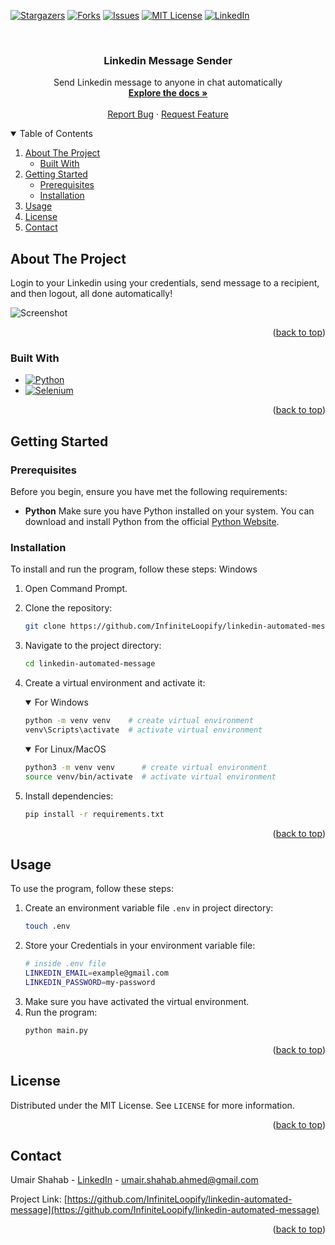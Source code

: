 
<!-- TODO: REPLACE ALL `linkedin-automated-message`, `Linkedin Message Sender`, `Send Linkedin message to anyone in chat automatically`. FILL "about the project" and uncomment hidden sections if needed -->
<a name="readme-top"></a>

<!-- [![Contributors][contributors-shield]][contributors-url] -->
[![Stargazers][stars-shield]][stars-url]
[![Forks][forks-shield]][forks-url]
[![Issues][issues-shield]][issues-url]
[![MIT License][license-shield]][license-url]
[![LinkedIn][linkedin-shield]][linkedin-url]


<!-- PROJECT LOGO -->
<br />
<div align="center">
  <!-- <a href="https://github.com/InfiniteLoopify/linkedin-automated-message">
    <img src="images/logo.png" alt="Logo" width="80" height="80">
  </a> -->
<h3 align="center">Linkedin Message Sender</h3>

  <p align="center">
    Send Linkedin message to anyone in chat automatically
    <br />
    <a href="https://github.com/InfiniteLoopify/linkedin-automated-message"><strong>Explore the docs »</strong></a>
    <br />
    <br />
    <!-- <a href="https://github.com/InfiniteLoopify/linkedin-automated-message">View Demo</a>
    · -->
    <a href="https://github.com/InfiniteLoopify/linkedin-automated-message/issues/new?labels=bug&template=bug-report---.md">Report Bug</a>
    ·
    <a href="https://github.com/InfiniteLoopify/linkedin-automated-message/issues/new?labels=enhancement&template=feature-request---.md">Request Feature</a>
  </p>
</div>



<!-- TABLE OF CONTENTS -->
<details open>
  <summary>Table of Contents</summary>
  <ol>
    <li>
      <a href="#about-the-project">About The Project</a>
      <ul>
        <li><a href="#built-with">Built With</a></li>
      </ul>
    </li>
    <li>
      <a href="#getting-started">Getting Started</a>
      <ul>
        <li><a href="#prerequisites">Prerequisites</a></li>
        <li><a href="#installation">Installation</a></li>
      </ul>
    </li>
    <li><a href="#usage">Usage</a></li>
    <!-- <li><a href="#roadmap">Roadmap</a></li> -->
    <!-- <li><a href="#contributing">Contributing</a></li> -->
    <!-- <li><a href="#support">Support</a></li> -->
    <li><a href="#license">License</a></li>
    <li><a href="#contact">Contact</a></li>
    <!-- <li><a href="#acknowledgments">Acknowledgments</a></li> -->
  </ol>
</details>



<!-- ABOUT THE PROJECT -->
## About The Project

Login to your Linkedin using your credentials, send message to a recipient, and then logout, all done automatically! 

![Screenshot](images/screenshot.png)

<p align="right">(<a href="#readme-top">back to top</a>)</p>



### Built With

* [![Python][Python-shield]][Python-url]
* [![Selenium][Selenium-shield]][Selenium-url]

<p align="right">(<a href="#readme-top">back to top</a>)</p>



<!-- GETTING STARTED -->
## Getting Started

### Prerequisites
Before you begin, ensure you have met the following requirements:

* **Python** 
Make sure you have Python installed on your system. You can download and install Python from the official [Python Website](https://www.python.org/downloads/).

### Installation
To install and run the program, follow these steps:
Windows

1. Open Command Prompt.
2. Clone the repository:
    ```bash
    git clone https://github.com/InfiniteLoopify/linkedin-automated-message.git
    ```
3. Navigate to the project directory:
    ```bash
    cd linkedin-automated-message
    ```
4. Create a virtual environment and activate it:
    <details open>
    <summary>For Windows</summary>
    
    ```bash
    python -m venv venv    # create virtual environment
    venv\Scripts\activate  # activate virtual environment
    ```
    </details>
    <details open>
    <summary>For Linux/MacOS</summary>
    
    ```bash
    python3 -m venv venv      # create virtual environment
    source venv/bin/activate  # activate virtual environment
    ```
    </details>
5. Install dependencies:

    ```bash
    pip install -r requirements.txt
    ```

<p align="right">(<a href="#readme-top">back to top</a>)</p>

<!-- USAGE EXAMPLES -->
## Usage

To use the program, follow these steps:

1. Create an environment variable file `.env` in project directory:
    ```bash
    touch .env
    ```
2. Store your Credentials in your environment variable file:
    ```bash
    # inside .env file
    LINKEDIN_EMAIL=example@gmail.com
    LINKEDIN_PASSWORD=my-password
    ```
3. Make sure you have activated the virtual environment.
4. Run the program:
    ```bash
    python main.py
    ```

<p align="right">(<a href="#readme-top">back to top</a>)</p>



<!-- ROADMAP -->
<!-- 
## Roadmap

- [ ] Feature 1
- [ ] Feature 2
- [ ] Feature 3
    - [ ] Nested Feature

See the [open issues](https://github.com/InfiniteLoopify/linkedin-automated-message/issues) for a full list of proposed features (and known issues).

<p align="right">(<a href="#readme-top">back to top</a>)</p> 
-->


<!-- CONTRIBUTING -->
<!-- 
## Contributing

Contributions are what make the open source community such an amazing place to learn, inspire, and create. Any contributions you make are **greatly appreciated**.

If you have a suggestion that would make this better, please fork the repo and create a pull request. You can also simply open an issue with the tag "enhancement".
Don't forget to give the project a star! Thanks again!

1. Fork the Project
2. Create your Feature Branch (`git checkout -b feature/AmazingFeature`)
3. Commit your Changes (`git commit -m 'Add some AmazingFeature'`)
4. Push to the Branch (`git push origin feature/AmazingFeature`)
5. Open a Pull Request

<p align="right">(<a href="#readme-top">back to top</a>)</p> 
-->


<!-- SUPPORT -->
<!-- 
## Support
Whether you use this project, have learned something from it, or just like it, please consider supporting it by buying me a coffee, so I can dedicate more time on open-source projects like this :)

<a href="https://www.buymeacoffee.com/igorantun" target="_blank"><img src="https://www.buymeacoffee.com/assets/img/custom_images/orange_img.png" alt="Buy Me A Coffee" style="height: auto !important;width: auto !important;" ></a>

<p align="right">(<a href="#readme-top">back to top</a>)</p> 
-->


<!-- LICENSE -->
## License

Distributed under the MIT License. See `LICENSE` for more information.

<p align="right">(<a href="#readme-top">back to top</a>)</p>



<!-- CONTACT -->
## Contact

Umair Shahab - [LinkedIn][linkedin-url] - umair.shahab.ahmed@gmail.com

Project Link: [https://github.com/InfiniteLoopify/linkedin-automated-message](https://github.com/InfiniteLoopify/linkedin-automated-message)

<p align="right">(<a href="#readme-top">back to top</a>)</p>



<!-- ACKNOWLEDGMENTS -->
<!-- 
## Acknowledgments
* []()
* []()
* []() 
<p align="right">(<a href="#readme-top">back to top</a>)</p>
-->


<!-- MARKDOWN LINKS & IMAGES -->

[contributors-shield]: https://img.shields.io/github/contributors/InfiniteLoopify/linkedin-automated-message.svg?style=for-the-badge
[contributors-url]: https://github.com/InfiniteLoopify/linkedin-automated-message/graphs/contributors
[forks-shield]: https://img.shields.io/github/forks/InfiniteLoopify/linkedin-automated-message.svg?style=for-the-badge
[forks-url]: https://github.com/InfiniteLoopify/linkedin-automated-message/network/members
[stars-shield]: https://img.shields.io/github/stars/InfiniteLoopify/linkedin-automated-message.svg?style=for-the-badge
[stars-url]: https://github.com/InfiniteLoopify/linkedin-automated-message/stargazers
[issues-shield]: https://img.shields.io/github/issues/InfiniteLoopify/linkedin-automated-message.svg?style=for-the-badge
[issues-url]: https://github.com/InfiniteLoopify/linkedin-automated-message/issues
[license-shield]: https://img.shields.io/github/license/InfiniteLoopify/linkedin-automated-message.svg?style=for-the-badge
[license-url]: https://github.com/InfiniteLoopify/linkedin-automated-message/blob/master/LICENSE
[linkedin-shield]: https://img.shields.io/badge/LinkedIn-%230a66c2.svg?style=for-the-badge&logo=linkedin
[linkedin-url]: https://linkedin.com/in/UmairShahab

[Next-shield]: https://img.shields.io/badge/next.js-000000?style=for-the-badge&logo=nextdotjs&logoColor=white
[Next-url]: https://nextjs.org/
[Nuxt-shield]: https://img.shields.io/badge/Nuxt.js-002E3B?style=for-the-badge&logo=nuxtdotjs&logoColor=#00DC82
[Nuxt-url]: https://nuxt.com/
[Tailwind-shield]: https://img.shields.io/badge/tailwind_css-%2338B2AC.svg?style=for-the-badge&logo=tailwind-css&logoColor=white
[Tailwind-url]: https://nuxt.com/
[React-shield]: https://img.shields.io/badge/React-20232A?style=for-the-badge&logo=react&logoColor=61DAFB
[React-url]: https://reactjs.org/
[Vue-shield]: https://img.shields.io/badge/Vue.js-35495E?style=for-the-badge&logo=vuedotjs&logoColor=4FC08D
[Vue-url]: https://vuejs.org/
[Angular-shield]: https://img.shields.io/badge/Angular-DD0031?style=for-the-badge&logo=angular&logoColor=white
[Angular-url]: https://angular.io/
[Svelte-shield]: https://img.shields.io/badge/Svelte-4A4A55?style=for-the-badge&logo=svelte&logoColor=FF3E00
[Svelte-url]: https://svelte.dev/
[Laravel-shield]: https://img.shields.io/badge/Laravel-FF2D20?style=for-the-badge&logo=laravel&logoColor=white
[Laravel-url]: https://laravel.com
[Bootstrap-shield]: https://img.shields.io/badge/Bootstrap-563D7C?style=for-the-badge&logo=bootstrap&logoColor=white
[Bootstrap-url]: https://getbootstrap.com
[JQuery-shield]: https://img.shields.io/badge/jQuery-0769AD?style=for-the-badge&logo=jquery&logoColor=white
[JQuery-url]: https://jquery.com 

[Python-shield]: https://img.shields.io/badge/Python-ffd54f?style=for-the-badge&logo=python&logoColor=428ac3
[Python-url]: https://python.org
[Python_alt-shield]: https://img.shields.io/badge/Python-14354C?style=for-the-badge&logo=python&logoColor=white

[Nltk-shield]: https://img.shields.io/badge/Nltk-000000?style=for-the-badge&logo=python&logoColor=white
[Nltk-url]: https://www.nltk.org/
[Javascript-shield]: https://img.shields.io/badge/JavaScript-323330?style=for-the-badge&logo=javascript&logoColor=F7DF1E
[Javascript-url]: https://javascript.com
[Django-shield]: https://img.shields.io/badge/Django-092E20?style=for-the-badge&logo=django&logoColor=white
[Django-url]: https://www.djangoproject.com/
[Flask-shield]: https://img.shields.io/badge/Flask-000000?style=for-the-badge&logo=flask&logoColor=white
[Flask-url]: https://flask.palletsprojects.com/
[Fastapi-shield]: https://img.shields.io/badge/Fastapi-222222?style=for-the-badge&logo=fastapi
[Fastapi-url]: https://fastapi.tiangolo.com/
[Pyqt-shield]: https://img.shields.io/badge/PyQt-217346?style=for-the-badge&logo=qt&logoColor=white
[Pyqt-url]: https://www.riverbankcomputing.com/software/pyqt/
[Tkinter-shield]: https://img.shields.io/badge/tkinter-000088?style=for-the-badge&logo=robinhood&logoColor=cccccc
[Tkinter-url]: https://docs.python.org/3/library/tkinter.html
[Alpine.js-shield]: https://img.shields.io/badge/alpine.js-2d3441?style=for-the-badge&logo=alpinedotjs&logoColor=%2377c1d2
[Alpine.js-url]: https://alpinejs.dev/
[Htmx-shield]: https://img.shields.io/badge/htmx-3d72d7?style=for-the-badge&logo=htmx&logoColor=%23abc9ff
[Htmx-url]: https://htmx.org/
[Selenium-shield]: https://img.shields.io/badge/-selenium-43B02A?style=for-the-badge&logo=selenium&logoColor=white
[Selenium-url]: https://www.selenium.dev/
[Playwright-shield]: https://img.shields.io/badge/Playwright-1d8d22?style=for-the-badge&logo=Playwright&logoColor=white
[Playwright-url]: https://playwright.dev/python/
[Pandas-shield]: https://img.shields.io/badge/pandas-%23150458.svg?style=for-the-badge&logo=pandas&logoColor=white
[Pandas-url]: https://pandas.pydata.org/
[Docker-shield]: https://img.shields.io/badge/docker-%230db7ed.svg?style=for-the-badge&logo=docker&logoColor=white
[Docker-url]: https://www.docker.com/
[Aws-shield]: https://img.shields.io/badge/AWS-%23FF9900.svg?style=for-the-badge&logo=amazon-aws&logoColor=white
[Aws-url]: https://aws.amazon.com/
[Retool-shield]: https://img.shields.io/badge/Retool-%23000000.svg?style=for-the-badge&logo=Retool
[Retool-url]: https://retool.com/
[Nginx-shield]: https://img.shields.io/badge/nginx-%23009639.svg?style=for-the-badge&logo=nginx&logoColor=white
[Nginx-url]: https://www.nginx.com/
[Bash-shield]: https://img.shields.io/badge/Bash_script-%23121011.svg?style=for-the-badge&logo=gnu-bash&logoColor=white
[Bash-url]: https://www.gnu.org/software/bash/
[Mysql-shield]: https://img.shields.io/badge/mysql-4479A1.svg?style=for-the-badge&logo=mysql&logoColor=white
[Mysql-url]: https://www.mysql.com/
[Postgres-shield]: https://img.shields.io/badge/postgres-%23316192.svg?style=for-the-badge&logo=postgresql&logoColor=white
[Postgres-url]: https://www.postgresql.org/
[Sqlite-shield]: https://img.shields.io/badge/sqlite-%2307405e.svg?style=for-the-badge&logo=sqlite&logoColor=white
[Sqlite-url]: https://www.sqlite.org/
[Redis-shield]: https://img.shields.io/badge/redis-%23DD0031.svg?style=for-the-badge&logo=redis&logoColor=white
[Redis-url]: https://redis.io/
[Firebase-shield]: https://img.shields.io/badge/firebase-a08021?style=for-the-badge&logo=firebase&logoColor=ffcd34
[Firebase-url]: https://firebase.google.com/
[Github_actions-shield]: https://img.shields.io/badge/github%20actions-%232671E5.svg?style=for-the-badge&logo=githubactions&logoColor=white
[Github_actions-url]: https://github.com/features/actions
[Pytest-shield]: https://img.shields.io/badge/pytest-%23414141.svg?style=for-the-badge&logo=pytest
[Pytest-url]: https://pytest.org/
[Jupyter-shield]: https://img.shields.io/badge/jupyter-%23FA0F00.svg?style=for-the-badge&logo=jupyter&logoColor=white
[Jupyter-url]: https://jupyter.org/
[Keras-shield]: https://img.shields.io/badge/Keras-%23D00000.svg?style=for-the-badge&logo=Keras&logoColor=white
[Keras-url]: https://keras.io/
[Matplotlib-shield]: https://img.shields.io/badge/Matplotlib-%23cccccc.svg?style=for-the-badge&logoColor=black&logo=coronaengine
[Matplotlib-url]: https://matplotlib.org/
[Numpy-shield]: https://img.shields.io/badge/numpy-%23013243.svg?style=for-the-badge&logo=numpy&logoColor=white
[Numpy-url]: https://numpy.org/
[Scikitlearn-shield]: https://img.shields.io/badge/scikit--learn-%23F7931E.svg?style=for-the-badge&logo=scikit-learn&logoColor=white
[Scikitlearn-url]: https://scikit-learn.org/

